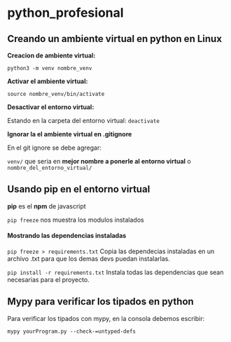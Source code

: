 # python_profesional

## Creando un ambiente virtual en python en Linux

__Creacion de ambiente virtual:__

`python3 -m venv nombre_venv`

__Activar el ambiente virtual:__

`source nombre_venv/bin/activate`

__Desactivar el entorno virtual:__

Estando en la carpeta del entorno virtual: 
`deactivate` 

__Ignorar la el ambiente virtual en .gitignore__

En el git ignore se debe agregar:

`venv/` que seria en __mejor nombre a ponerle al entorno virtual__
o `nombre_del_entorno_virtual/`

## Usando pip en el entorno virtual 

__pip__ es el __npm__ de javascript

`pip freeze` nos muestra los modulos instalados

#### Mostrando las dependencias instaladas

`pip freeze > requirements.txt` Copia las dependecias instaladas en un archivo .txt para que los demas devs puedan instalarlas.

`pip install -r requirements.txt` Instala todas las dependencias que sean necesarias para el proyecto.


## Mypy para verificar los tipados en python 

Para verificar los tipados con mypy, en la consola debemos escribir: 

`mypy yourProgram.py --check-=untyped-defs`